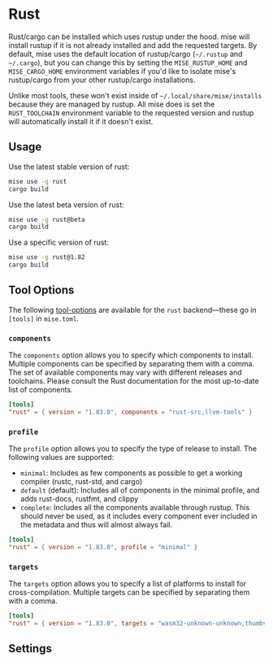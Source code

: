 # Rust <Badge type="warning" text="experimental" />

Rust/cargo can be installed which uses rustup under the hood. mise will install rustup if it is not
already installed and add the requested targets. By default, mise uses the default location of rustup/cargo
(`~/.rustup` and `~/.cargo`), but you can change this by setting the `MISE_RUSTUP_HOME` and `MISE_CARGO_HOME`
environment variables if you'd like to isolate mise's rustup/cargo from your other rustup/cargo installations.

Unlike most tools, these won't exist inside of `~/.local/share/mise/installs` because they are managed by rustup.
All mise does is set the `RUST_TOOLCHAIN` environment variable to the requested version and rustup will
automatically install it if it doesn't exist.

## Usage

Use the latest stable version of rust:

```sh
mise use -g rust
cargo build
```

Use the latest beta version of rust:

```sh
mise use -g rust@beta
cargo build
```

Use a specific version of rust:

```sh
mise use -g rust@1.82
cargo build
```

## Tool Options

The following [tool-options](/dev-tools/#tool-options) are available for the `rust` backend—these
go in `[tools]` in `mise.toml`.

### `components`

The `components` option allows you to specify which components to install. Multiple components can be
specified by separating them with a comma. The set of available components may vary with different releases and
toolchains. Please consult the Rust documentation for the most up-to-date list of components.

```toml
[tools]
"rust" = { version = "1.83.0", components = "rust-src,llvm-tools" }
```

### `profile`

The `profile` option allows you to specify the type of release to install. The following values
are supported:

- `minimal`: Includes as few components as possible to get a working compiler (rustc, rust-std, and cargo)
- `default` (default): Includes all of components in the minimal profile, and adds rust-docs, rustfmt, and clippy
- `complete`: Includes all the components available through rustup. This should never be used, as it includes every component ever included in the metadata and thus will almost always fail.

```toml
[tools]
"rust" = { version = "1.83.0", profile = "minimal" }
```

### `targets`

The `targets` option allows you to specify a list of platforms to install for cross-compilation. Multiple targets can
be specified by separating them with a comma.

```toml
[tools]
"rust" = { version = "1.83.0", targets = "wasm32-unknown-unknown,thumbv2-none-eabi" }
```

## Settings

<script setup>
import Settings from '/components/settings.vue';
</script>
<Settings child="rust" :level="3" />

